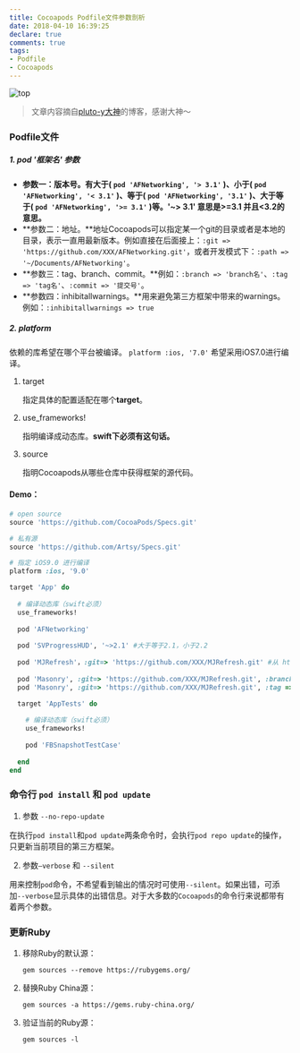 ```yaml
---
title: Cocoapods Podfile文件参数剖析
date: 2018-04-10 16:39:25
declare: true
comments: true
tags:
- Podfile
- Cocoapods
---
```


![top](/assets/blogImg/Cocoapods-Podfile-Arguments/cocoapods-top.jpg)

<!-- more -->

> 文章内容摘自[pluto-y大神](http://www.pluto-y.com/cocoapods-getting-stared/)的博客，感谢大神～

### Podfile文件

##### 1. pod '框架名' 参数

- **参数一：版本号。**有大于( `pod 'AFNetworking', '> 3.1'` )、小于( `pod 'AFNetworking', '< 3.1'` )、等于( `pod 'AFNetworking', '3.1'` )、大于等于( `pod 'AFNetworking', '>= 3.1'` )等。**'~> 3.1' 意思是>=3.1 并且<3.2的意思。**
- **参数二：地址。**地址Cocoapods可以指定某一个git的目录或者是本地的目录，表示一直用最新版本。例如直接在后面接上：`:git => 'https://github.com/XXX/AFNetworking.git'`，或者开发模式下：`:path => '~/Documents/AFNetworking'`。
- **参数三：tag、branch、commit。**例如：`:branch => 'branch名'`、`:tag => 'tag名'`、`:commit => '提交号'`。
- **参数四：inhibitallwarnings。**用来避免第三方框架中带来的warnings。例如：`:inhibitallwarnings => true`

##### 2. platform

依赖的库希望在哪个平台被编译。 `platform :ios, '7.0'` 希望采用iOS7.0进行编译。

1. target

   指定具体的配置适配在哪个**target**。

2. use_frameworks!

   指明编译成动态库。**swift下必须有这句话。**

3. source

   指明Cocoapods从哪些仓库中获得框架的源代码。

#### Demo：

```ruby
# open source
source 'https://github.com/CocoaPods/Specs.git'

# 私有源
source 'https://github.com/Artsy/Specs.git'

# 指定 iOS9.0 进行编译
platform :ios, '9.0'

target 'App' do
  
  # 编译动态库（swift必须）
  use_frameworks!
  
  pod 'AFNetworking'
  
  pod 'SVProgressHUD', '~>2.1' #大于等于2.1，小于2.2
  
  pod 'MJRefresh'，:git=> 'https://github.com/XXX/MJRefresh.git' #从 https://github.com/XXX/MJRefresh.git 目录更新cocoapods
  
  pod 'Masonry', :git=> 'https://github.com/XXX/MJRefresh.git', :branch => '1-1-stable' #指定从特定的git repo branch更新cocoapod
  pod 'Masonry', :git=> 'https://github.com/XXX/MJRefresh.git', :tag => '1.3.0' #指定从特定的git repo tag更新cocoapod

  target 'AppTests' do
    
    # 编译动态库（swift必须）
    use_frameworks!
    
    pod 'FBSnapshotTestCase'
    
  end
end
```

### 命令行 `pod install` 和 `pod update`

1. 参数 `--no-repo-update`

在执行`pod install`和`pod update`两条命令时，会执行`pod repo update`的操作，只更新当前项目的第三方框架。

2. 参数`—verbose` 和 `--silent`

用来控制`pod`命令，不希望看到输出的情况时可使用`--silent`。如果出错，可添加`--verbose`显示具体的出错信息。对于大多数的`Cocoapods`的命令行来说都带有着两个参数。

### 更新Ruby

1. 移除Ruby的默认源：

   `gem sources --remove https://rubygems.org/` 

2. 替换Ruby China源：

   `gem sources -a https://gems.ruby-china.org/` 

3. 验证当前的Ruby源：

   `gem sources -l` 

